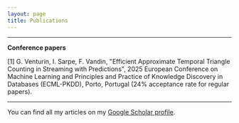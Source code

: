 ```yaml
---
layout: page
title: Publications
---
```


---

**Conference papers**

[1] G. Venturin, I. Sarpe, F. Vandin, "Efficient Approximate Temporal Triangle Counting in Streaming with Predictions", 2025 European Conference on Machine Learning and Principles and Practice of Knowledge Discovery in Databases (ECML-PKDD), Porto, Portugal (24% acceptance rate for regular papers).

---

You can find all my articles on my [Google Scholar profile](https://scholar.google.com/citations?user=0Ou5qzwAAAAJ&hl=it).